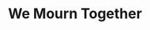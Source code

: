 ---
pid: LLE21
title: We Mourn Together
location_transcription: Somwhere where it is needed
zipcode: '19122'
outside_phl: 
neighborhood: Yorktown,Old Kensington,Jinogi
age: '10'
age_range: 6-13
instagram: 
image_file_name: LLE_21.jpg
proposal_transcription: people can leave flowers for their own or others passed loved
  ones.
topic: Unknown
topic_summary: '0'
type: Interactive
keywords_other: death, mourning
credit: Ray E
image_labels: 
twitter: 
facebook: 
permalink: "/monuments/lle21/"
layout: item-page
---
